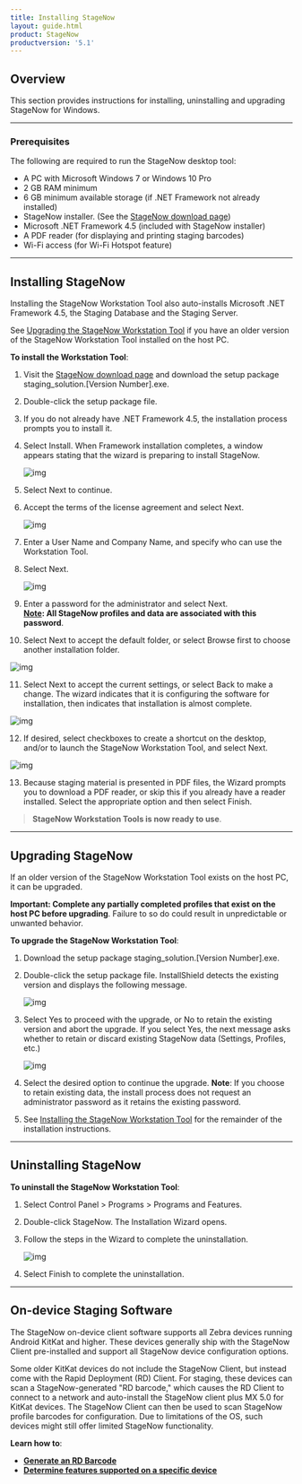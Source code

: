 ```yaml
---
title: Installing StageNow
layout: guide.html
product: StageNow
productversion: '5.1'
---
```


## Overview
This section provides instructions for installing, uninstalling and upgrading StageNow for Windows.

-----

### Prerequisites
The following are required to run the StageNow desktop tool:

* A PC with Microsoft Windows 7 or Windows 10 Pro
* 2 GB RAM minimum
* 6 GB minimum available storage (if .NET Framework not already installed)
* StageNow installer. (See the [StageNow download page](../download)) 
* Microsoft .NET Framework 4.5 (included with StageNow installer)
* A PDF reader (for displaying and printing staging barcodes)
* Wi-Fi access (for Wi-Fi Hotspot feature)
<!-- 1/21/2020- Audio staging removed from SN 4.1 
* The Java Runtime Environment (for audio staging)
 -->

<!-- 
> **Auto-update Note**: 

We have faced an issue in auto-updating Stagenow tool to v3.4 or above. Stagenow team informed the rootcause as If we have previously installed SN tool v3.4 or 4.0 and then uninstall and then when we try to autoupdate, the process fails because of stagenow database containing trusted certificate column .

This information has not been documented anywhere and we are facing few customer issues regarding this . Please can you document this issue under install colum of stagenow techdocs link

 


-----
 -->

-----

## Installing StageNow

Installing the StageNow Workstation Tool also auto-installs Microsoft .NET Framework 4.5, the Staging Database and the Staging Server.

See [Upgrading the StageNow Workstation Tool](../installing?Upgrading%20the%20StageNow%20Workstation%20Tool) if you have an older version of the StageNow Workstation Tool installed on the host PC.

**To install the Workstation Tool**:

1. Visit the [StageNow download page](../download) and download the setup package staging_solution.[Version Number].exe.

2. Double-click the setup package file.

3. If you do not already have .NET Framework 4.5, the installation process prompts you to install it.

4. Select Install. When Framework installation completes, a window appears stating that the wizard is preparing to install StageNow.

   ![img](../images/installation/StageNow_2.10_install.png)

5. Select Next to continue.

6. Accept the terms of the license agreement and select Next.

   ![img](../images/installation/Install_UserName.jpg)

7. Enter a User Name and Company Name, and specify who can use the Workstation Tool.

8. Select Next.

   ![img](../images/installation/Install_Password.jpg)

9. Enter a password for the administrator and select Next. <br>**<u>Note</u>: All StageNow profiles and data are associated with this password**.

10. Select Next to accept the default folder, or select Browse first to choose another installation folder.

   ![img](../images/installation/StageNow_2.10_install_2.png)

11. Select Next to accept the current settings, or select Back to make a change. The wizard indicates that it is configuring the software for installation, then indicates that installation is almost complete.

   ![img](../images/installation/Install_Checkboxes.jpg)

12. If desired, select checkboxes to create a shortcut on the desktop, and/or to launch the StageNow Workstation Tool, and select Next.

   ![img](../images/installation/Install_PDF.jpg)

13. Because staging material is presented in PDF files, the Wizard prompts you to download a PDF reader, or skip this if you already have a reader installed. Select the appropriate option and then select Finish. 

> **StageNow Workstation Tools is now ready to use**. 

-----

## Upgrading StageNow

If an older version of the StageNow Workstation Tool exists on the host PC, it can be upgraded.

**Important: Complete any partially completed profiles that exist on the host PC before upgrading**. Failure to so do could result in unpredictable or unwanted behavior. 

**To upgrade the StageNow Workstation Tool**: 

1. Download the setup package staging_solution.[Version Number].exe.

2. Double-click the setup package file. InstallShield detects the existing version and displays the following message.

   ![img](../images/installation/Upgrade_DetectOlderVersion.jpg)

3. Select Yes to proceed with the upgrade, or No to retain the existing version and abort the upgrade. If you select Yes, the next message asks whether to retain or discard existing StageNow data (Settings, Profiles, etc.)

   ![img](../images/installation/Upgrade_MigrateData.jpg)

4. Select the desired option to continue the upgrade. **Note**: If you choose to retain existing data, the install process does not request an administrator password as it retains the existing password.

5. See [Installing the StageNow Workstation Tool](../installing?Installing%20the%20StageNow%20Workstation%20Tool) for the remainder of the installation instructions.

-----

## Uninstalling StageNow

**To uninstall the StageNow Workstation Tool**:

1. Select Control Panel > Programs > Programs and Features.

2. Double-click StageNow. The Installation Wizard opens.

3. Follow the steps in the Wizard to complete the uninstallation.

   ![img](../images/installation/Uninstall_RemoveData.jpg)

4. Select Finish to complete the uninstallation.

-----

## On-device Staging Software 

The StageNow on-device client software supports all Zebra devices running Android KitKat and higher. These devices generally ship with the StageNow Client pre-installed and support all StageNow device configuration options.

Some older KitKat devices do not include the StageNow Client, but instead come with the Rapid Deployment (RD) Client. For staging, these devices can scan a StageNow-generated "RD barcode," which causes the RD Client to connect to a network and auto-install the StageNow client plus MX 5.0 for KitKat devices. The StageNow Client can then be used to scan StageNow profile barcodes for configuration. Due to limitations of the OS, such devices might still offer limited StageNow functionality. 

**Learn how to**: 

* **[Generate an RD Barcode](../stageclient/#rapiddeploymentclient)**
* **[Determine features supported on a specific device ](../csp/compatibility)**
